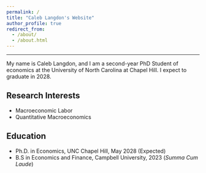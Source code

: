 ```yaml
---
permalink: /
title: "Caleb Langdon's Website"
author_profile: true
redirect_from: 
  - /about/
  - /about.html
---
```

---

My name is Caleb Langdon, and I am a second-year PhD Student of economics at the University of North Carolina at Chapel Hill. I expect to graduate in 2028.

<!-- <center> --> 
<!-- <a href="https://alexmarsh.io/files/AlexMarshJMP.pdf" class="btn btn--primary btn--large">Job Market Paper</a> &nbsp; &nbsp; &nbsp; --> 
<!-- <a href="https://alexmarsh.io/cv/" class="btn btn--primary btn--large">CV</a></center> -->

## Research Interests
- Macroeconomic Labor
- Quantitative Macroeconomics

## Education
- Ph.D. in Economics, UNC Chapel Hill, May 2028 (Expected)
- B.S in Economics and Finance, Campbell University, 2023 (*Summa Cum Laude*)
